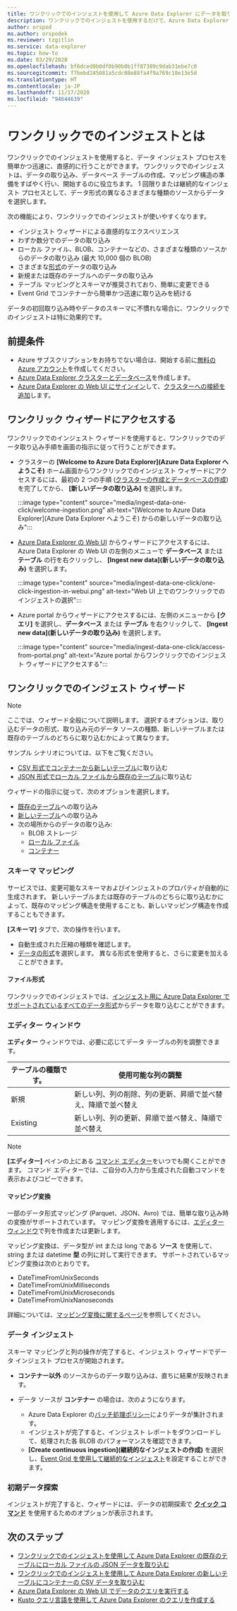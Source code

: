 ```yaml
---
title: ワンクリックでのインジェストを使用して Azure Data Explorer にデータを取り込む
description: ワンクリックでのインジェストを使用するだけで、Azure Data Explorer にデータを取り込む (読み込む) 方法の概要を説明します。
author: orspod
ms.author: orspodek
ms.reviewer: tzgitlin
ms.service: data-explorer
ms.topic: how-to
ms.date: 03/29/2020
ms.openlocfilehash: bf6dced9b0df0b90b0b1ff87389c9dab31ebe7c0
ms.sourcegitcommit: f7bebd245081a5cdc08e88fa4f9a769c18e13e5d
ms.translationtype: HT
ms.contentlocale: ja-JP
ms.lasthandoff: 11/17/2020
ms.locfileid: "94644639"
---
```

# <a name="what-is-one-click-ingestion"></a>ワンクリックでのインジェストとは

ワンクリックでのインジェストを使用すると、データ インジェスト プロセスを簡単かつ迅速に、直感的に行うことができます。 ワンクリックでのインジェストは、データの取り込み、データベース テーブルの作成、マッピング構造の準備をすばやく行い、開始するのに役立ちます。 1 回限りまたは継続的なインジェスト プロセスとして、データ形式の異なるさまざまな種類のソースからデータを選択します。

次の機能により、ワンクリックでのインジェストが使いやすくなります。

* インジェスト ウィザードによる直感的なエクスペリエンス
* わずか数分でのデータの取り込み
* ローカル ファイル、BLOB、コンテナーなどの、さまざまな種類のソースからのデータの取り込み (最大 10,000 個の BLOB)
* さまざまな[形式](#file-formats)のデータの取り込み
* 新規または既存のテーブルへのデータの取り込み
* テーブル マッピングとスキーマが推奨されており、簡単に変更できる
* Event Grid でコンテナーから簡単かつ迅速に取り込みを続ける

データの初回取り込み時やデータのスキーマに不慣れな場合に、ワンクリックでのインジェストは特に効果的です。

## <a name="prerequisites"></a>前提条件

* Azure サブスクリプションをお持ちでない場合は、開始する前に[無料の Azure アカウント](https://azure.microsoft.com/free/)を作成してください。
* [Azure Data Explorer クラスターとデータベース](create-cluster-database-portal.md)を作成します。
* [Azure Data Explorer の Web UI にサインイン](https://dataexplorer.azure.com/)して、[クラスターへの接続を追加](web-query-data.md#add-clusters)します。

## <a name="access-the-one-click-wizard"></a>ワンクリック ウィザードにアクセスする

ワンクリックでのインジェスト ウィザードを使用すると、ワンクリックでのデータ取り込み手順を画面の指示に従って行うことができます。

* クラスターの **[Welcome to Azure Data Explorer]\(Azure Data Explorer へようこそ\)** ホーム画面からワンクリックでのインジェスト ウィザードにアクセスするには、最初の 2 つの手順 ([クラスターの作成とデータベースの作成](#prerequisites)) を完了してから、 **[新しいデータの取り込み]** を選択します。

    :::image type="content" source="media/ingest-data-one-click/welcome-ingestion.png" alt-text="[Welcome to Azure Data Explorer]\(Azure Data Explorer へようこそ\) からの新しいデータの取り込み":::

* [Azure Data Explorer の Web UI](https://dataexplorer.azure.com/) からウィザードにアクセスするには、Azure Data Explorer の Web UI の左側のメニューで **データベース** または **テーブル** の行を右クリックし、 **[Ingest new data]\(新しいデータの取り込み\)** を選択します。

    :::image type="content" source="media/ingest-data-one-click/one-click-ingestion-in-webui.png" alt-text="Web UI 上でのワンクリックでのインジェストの選択":::

* Azure portal からウィザードにアクセスするには、左側のメニューから **[クエリ]** を選択し、**データベース** または **テーブル** を右クリックして、 **[Ingest new data]\(新しいデータの取り込み\)** を選択します。

    :::image type="content" source="media/ingest-data-one-click/access-from-portal.png" alt-text="Azure portal からワンクリックでのインジェスト ウィザードにアクセスする":::

## <a name="one-click-ingestion-wizard"></a>ワンクリックでのインジェスト ウィザード

> [!NOTE]
> ここでは、ウィザード全般について説明します。 選択するオプションは、取り込むデータの形式、取り込み元のデータ ソースの種類、新しいテーブルまたは既存のテーブルのどちらに取り込むかによって異なります。
>
> サンプル シナリオについては、以下をご覧ください。
> * [CSV 形式でコンテナーから新しいテーブル](one-click-ingestion-new-table.md)に取り込む
> * [JSON 形式でローカル ファイルから既存のテーブル](one-click-ingestion-existing-table.md)に取り込む 

ウィザードの指示に従って、次のオプションを選択します。
   * [既存のテーブル](one-click-ingestion-existing-table.md)への取り込み
   * [新しいテーブル](one-click-ingestion-new-table.md)への取り込み
   * 次の場所からのデータの取り込み:
      * BLOB ストレージ
      * [ローカル ファイル](one-click-ingestion-existing-table.md)
      * [コンテナー](one-click-ingestion-new-table.md)


### <a name="schema-mapping"></a>スキーマ マッピング

サービスでは、変更可能なスキーマおよびインジェストのプロパティが自動的に生成されます。 新しいテーブルまたは既存のテーブルのどちらに取り込むかによって、既存のマッピング構造を使用することも、新しいマッピング構造を作成することもできます。

**[スキーマ]** タブで、次の操作を行います。
   * 自動生成された圧縮の種類を確認します。
   * [データの形式](#file-formats)を選択します。 異なる形式を使用すると、さらに変更を加えることができます。

#### <a name="file-formats"></a>ファイル形式

ワンクリックでのインジェストでは、[インジェスト用に Azure Data Explorer でサポートされているすべてのデータ形式](ingestion-supported-formats.md)からデータを取り込むことができます。

### <a name="editor-window"></a>エディター ウィンドウ

**エディター** ウィンドウでは、必要に応じてデータ テーブルの列を調整できます。 

|テーブルの種類です。  |使用可能な列の調整  |
|---------|---------|
|新規     | 新しい列、列の削除、列の更新、昇順で並べ替え、降順で並べ替え  |
|Existing     | 新しい列、列の更新、昇順で並べ替え、降順で並べ替え  |

>[!NOTE]
> **[エディター]** ペインの上にある [コマンド エディター](one-click-ingestion-new-table.md#command-editor)をいつでも開くことができます。 コマンド エディターでは、ご自分の入力から生成された自動コマンドを表示およびコピーできます。

#### <a name="mapping-transformations"></a>マッピング変換

一部のデータ形式マッピング (Parquet、JSON、Avro) では、簡単な取り込み時の変換がサポートされています。 マッピング変換を適用するには、[エディター ウィンドウ](#editor-window)で列を作成または更新します。

マッピング変換は、データ型が int または long である **ソース** を使用して、string または datetime **型** の列に対して実行できます。 サポートされているマッピング変換は次のとおりです。
* DateTimeFromUnixSeconds
* DateTimeFromUnixMilliseconds
* DateTimeFromUnixMicroseconds
* DateTimeFromUnixNanoseconds

詳細については、[マッピング変換に関するページ](kusto/management/mappings.md#mapping-transformations)を参照してください。

### <a name="data-ingestion"></a>データ インジェスト

スキーマ マッピングと列の操作が完了すると、インジェスト ウィザードでデータ インジェスト プロセスが開始されます。 

* **コンテナー以外** のソースからのデータ取り込みは、直ちに結果が反映されます。

* データ ソースが **コンテナー** の場合は、次のようになります。
    * Azure Data Explorer の[バッチ処理ポリシー](kusto/management/batchingpolicy.md)によりデータが集計されます。 
    * インジェストが完了すると、インジェスト レポートをダウンロードして、処理された各 BLOB のパフォーマンスを確認できます。 
    * **[Create continuous ingestion]\(継続的なインジェストの作成\)** を選択し、[Event Grid を使用して継続的なインジェスト](one-click-ingestion-new-table.md#create-continuous-ingestion-for-container)を設定することができます。
 
### <a name="initial-data-exploration"></a>初期データ探索
   
インジェストが完了すると、ウィザードには、データの初期探索で **[クイック コマンド](one-click-ingestion-existing-table.md#explore-quick-queries-and-tools)** を使用するためのオプションが表示されます。


## <a name="next-steps"></a>次のステップ

* [ワンクリックでのインジェストを使用して Azure Data Explorer の既存のテーブルにローカル ファイルの JSON データを取り込む](one-click-ingestion-existing-table.md)
* [ワンクリックでのインジェストを使用して Azure Data Explorer の新しいテーブルにコンテナーの CSV データを取り込む](one-click-ingestion-new-table.md)
* [Azure Data Explorer の Web UI でデータのクエリを実行する](web-query-data.md)
* [Kusto クエリ言語を使用して Azure Data Explorer のクエリを作成する](write-queries.md)
